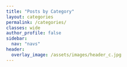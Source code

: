 ```yaml
---
title: "Posts by Category"
layout: categories
permalink: /categories/
classes: wide
author_profile: false
sidebar:
  nav: "navs"
header:
  overlay_image: /assets/images/header_c.jpg
---
```

